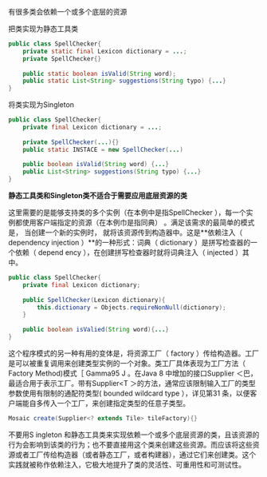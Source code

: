 有很多类会依赖一个或多个底层的资源

把类实现为静态工具类

```java
public class SpellChecker{
    private static final Lexicon dictionary = ...;
    private SpellChecker{}
    
    public static boolean isValid(String word);
    public static List<String> suggestions(String typo) {...}
}
```



将类实现为Singleton

```java
public class SpellChecker{
    private final Lexicon dictionary = ...;
    
    private SpellChecker(...){}
    public static INSTACE = new SpellChecker(...)
    
    public boolean isValid(String word) {...}
    public List<String> suggestions(String typo) {...}
}
```

**静态工具类和Singleton类不适合于需要应用底层资源的类**

这里需要的是能够支持类的多个实例（在本例中是指SpellChecker ），每一个实例都使用客户端指定的资源（在本例巾是指同典） 。满足该需求的最简单的模式是， 当创建一个新的实例时， 就将该资源传到构造器中。这是**依赖注入（ dependency injection ）**的一种形式：词典（ dictionary ）是拼写检查器的一个依赖（ depend ency ），在创建拼写检查器时就将词典注入（ injected ）其中。



```java
public class SpellChecker{
    private final Lexicon dictionary;
    
    public SpellChecker(Lexicon dictionary){
        this.dictionary = Objects.requireNonNull(dictionory);
    }
    
    public boolean isValied(String word){...}
}
```

这个程序模式的另一种有用的变体是，将资源工厂（ factory ）传给构造器。工厂是可以被重复调用来创建类型实例的一个对象。类工厂具体表现为工厂方法（ Factory Method)模式［ Gamma95 J 。在Java 8 中增加的接口Supplier ＜巴，最适合用于表示工厂。带有Supplier<T ＞的方法，通常应该限制输入工厂的类型参数使用有限制的通配符类型( bounded wildcard type ），详见第31 条，以便客户端能自多传入一个工厂，来创建指定类型的任意子类型。

```java
Mosaic create(Supplier<? extends Tile> tileFactory){}
```

不要用S ingleton 和静态工具类来实现依赖一个或多个底层资源的类，且该资源的行为会影响到该类的行为；也不要直接用这个类来创建这些资源。而应该将这些资源或者工厂传给构造器（或者静态工厂，或者构建器），通过它们来创建类。这个实践就被称作依赖注入，它极大地提升了类的灵活性、可重用性和可测试性。